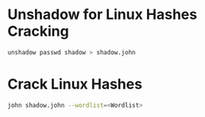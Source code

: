 # Unshadow for Linux Hashes Cracking
```bash
unshadow passwd shadow > shadow.john
```

# Crack Linux Hashes
```bash
john shadow.john --wordlist=<Wordlist>
```